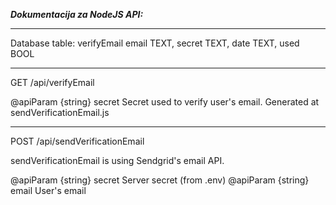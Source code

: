 ***Dokumentacija za NodeJS API:***

---

Database table: verifyEmail
email TEXT, secret TEXT, date TEXT, used BOOL

---

GET /api/verifyEmail

@apiParam {string} secret Secret used to verify user's email. Generated at sendVerificationEmail.js

---

POST /api/sendVerificationEmail

sendVerificationEmail is using Sendgrid's email API.

@apiParam {string} secret Server secret (from .env)
@apiParam {string} email User's email
